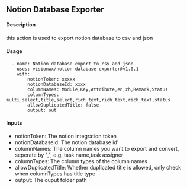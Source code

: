 ## Notion Database Exporter

#### Description
this action is used to export notion database to csv and json

#### Usage
```
  - name: Notion database export to csv and json
    uses: visionwx/notion-database-exporter@v1.0.1
    with:
        notionToken: xxxxx
        notionDatabaseId: xxxx
        columnNames: Module,Key,Attribute,en,zh,Remark,Status
        columnTypes: multi_select,title,select,rich_text,rich_text,rich_text,status
        allowDuplicatedTitle: false
        output: out
```

#### Inputs
- notionToken: The notion integration token
- notionDatabaseId: The notion database id'
- columnNames: The column names you want to export and convert, seperate by ",", e.g. task name,task assigner
- columnTypes: The column types of the column names
- allowDuplicatedTitle: Whether duplicated title is allowed, only check when columnTypes has title type
- output: The ouput folder path